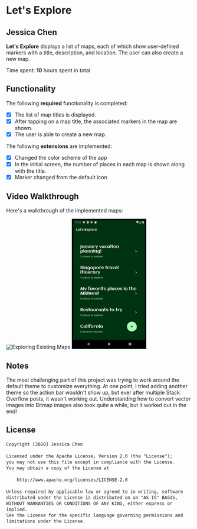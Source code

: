 # Let's Explore

## Jessica Chen

**Let's Explore** displays a list of maps, each of which show user-defined markers with a title, description, and location. The user can also create a new map.

Time spent: **10** hours spent in total

## Functionality

The following **required** functionality is completed:

* [x] The list of map titles is displayed.
* [x] After tapping on a map title, the associated markers in the map are shown.
* [x] The user is able to create a new map.

The following **extensions** are implemented:

* [x] Changed the color scheme of the app
* [x] In the initial screen, the number of places in each map is shown along with the title.
* [x] Marker changed from the default icon

## Video Walkthrough

Here's a walkthrough of the implemented maps:

<img src='/MyMaps/existing_map.gif?raw=true' title='Exploring Existing Maps' width='40%' alt='Exploring Existing Maps' />

<img src='/MyMaps/new_map.gif?raw=true' title='Creating a New Map' width='40%' alt='Creating a New Map' />


## Notes

The most challenging part of this project was trying to work around the default theme to customize everything. At one point, I tried adding another theme so the action bar wouldn't show up, but ever after multiple Stack Overflow posts, it wasn't working out. Understanding how to convert vector images into Bitmap images also took quite a while, but it worked out in the end!

## License

    Copyright [2020] Jessica Chen

    Licensed under the Apache License, Version 2.0 (the "License");
    you may not use this file except in compliance with the License.
    You may obtain a copy of the License at

        http://www.apache.org/licenses/LICENSE-2.0

    Unless required by applicable law or agreed to in writing, software
    distributed under the License is distributed on an "AS IS" BASIS,
    WITHOUT WARRANTIES OR CONDITIONS OF ANY KIND, either express or implied.
    See the License for the specific language governing permissions and
    limitations under the License.
